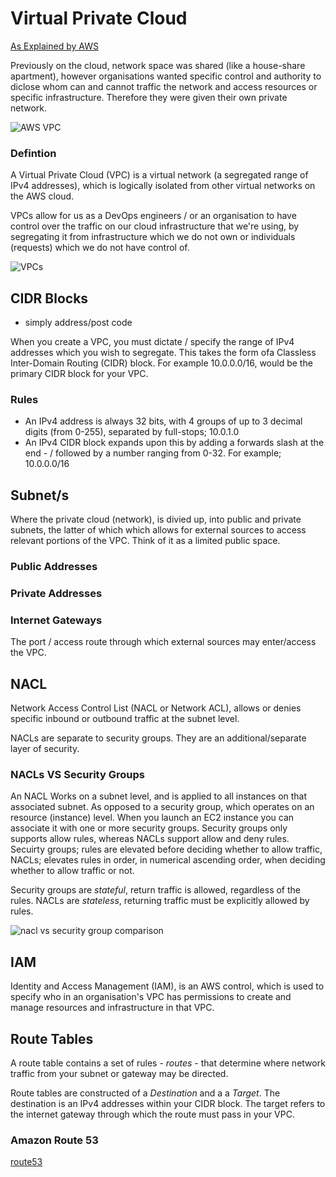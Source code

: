 # Virtual Private Cloud

[As Explained by AWS](https://docs.aws.amazon.com/vpc/latest/userguide/what-is-amazon-vpc.html)

Previously on the cloud, network space was shared (like a house-share apartment), however organisations wanted specific control and authority to diclose whom can and cannot traffic the network and access resources or specific infrastructure. Therefore they were given their own private network.

![AWS VPC](https://user-images.githubusercontent.com/47668244/187456426-f82a9d08-414d-468c-9678-450d80f78101.png)

### Defintion

A Virtual Private Cloud (VPC) is a virtual network (a segregated range of IPv4 addresses), which is logically isolated from other virtual networks on the AWS cloud.

VPCs allow for us as a DevOps engineers / or an organisation to have control over the traffic on our cloud infrastructure that we're using, by segregating it from infrastructure which we do not own or individuals (requests) which we do not have control of.

![VPCs](https://user-images.githubusercontent.com/47668244/187456485-d0e39b3f-7efa-40b1-9b43-0d6dacab90d2.png)

## CIDR Blocks 

- simply address/post code

When you create a VPC, you must dictate / specify the range of IPv4 addresses which you wish to segregate. This takes the form ofa Classless Inter-Domain Routing (CIDR) block. For example 10.0.0.0/16, would be the primary CIDR block for your VPC.

### Rules

- An IPv4 address is always 32 bits, with 4 groups of up to 3 decimal digits (from 0-255), separated by full-stops; 10.0.1.0
- An IPv4 CIDR block expands upon this by adding a forwards slash at the end - / followed by a number ranging from 0-32. For example; 10.0.0.0/16

## Subnet/s

Where the private cloud (network), is divied up, into public and private subnets, the latter of which which allows for external sources to access relevant portions of the VPC. Think of it as a limited public space.

### Public Addresses

### Private Addresses

### Internet Gateways

The port / access route through which external sources may enter/access the VPC.

## NACL

Network Access Control List (NACL or Network ACL), allows or denies specific inbound or outbound traffic at the subnet level.  

NACLs are separate to security groups. They are an additional/separate layer of security. 

### NACLs VS Security Groups

An NACL Works on a subnet level, and is applied to all instances on that associated subnet. As opposed to a security group, which operates on an resource (instance) level. When you launch an EC2 instance you can associate it with one or more security groups. Security groups only supports allow rules, whereas NACLs support allow and deny rules. Secuirty groups; rules are elevated before deciding whether to allow traffic, NACLs; elevates rules in order, in numerical ascending order, when deciding whether to allow traffic or not. 

Security groups are *stateful*, return traffic is allowed, regardless of the rules. NACLs are *stateless*, returning traffic must be explicitly allowed by rules.

![nacl vs security group comparison](https://user-images.githubusercontent.com/47668244/187656855-66d5ebab-26df-4c9f-aec5-5d380452ad91.png)

## IAM

Identity and Access Management (IAM), is an AWS control, which is used to specify who in an organisation's VPC has permissions to create and manage resources and infrastructure in that VPC.

## Route Tables

A route table contains a set of rules - *routes* - that determine where network traffic from your subnet or gateway may be directed. 

Route tables are constructed of a *Destination* and a a *Target*. The destination is an IPv4 addresses within your CIDR block. The target refers to the internet gateway through which the route must pass in your VPC.

### Amazon Route 53

[route53](https://aws.amazon.com/route53/)


